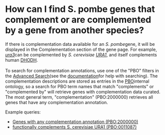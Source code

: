 # How can I find S. pombe genes that complement or are complemented by a gene from another species?
<!-- pombase_categories: Querying/Searching,Using Ontologies -->

If there is complementation data available for an *S. pombe*gene, it
will be displayed in the Complementation section of the gene page. For
example, [*ura3*](/spombe/result/SPAC57A10.12c)can be complemented by
*S. cerevisiae*
[*URA1*](http://www.yeastgenome.org/locus/S000001699/overview), and
itself complements human
[DHODH](http://www.genenames.org/cgi-bin/gene_symbol_report?hgnc_id=HGNC:2867).\
\
To search for complementation annotations, use one of the "PBO" filters
in the [Advanced Search](/spombe/query/builder)(see the
[documentation](/documentation/advanced-search-documentation)for help
with searching). The complementation descriptions are stored as entries
in the [PBO](/faq/what-pbo-option-advanced-search)internal ontology, so
a search for PBO term names that match "complements" or "complemented
by" will retrieve genes with complementation data curated. The most
general term, "complementation" (PBO:2000000) retrieves all genes that
have any complementation annotation.

Example queries:

-   [Genes with any complementation annotation     (PBO:2000000)](/spombe/query/builder?filter=37&value=%5B%7B%22param%22:%7B%22filter_1%22:%7B%22filter%22:%2223%22,%22query%22:%22PBO:2000000%22%7D%7D,%22filter_count%22:%221%22%7D%5D)
-   [functionally complements S. cerevisiae URA1     (PBO:0011087)](/spombe/query/builder?filter=37&value=%5B%7B%22param%22:%7B%22filter_1%22:%7B%22filter%22:%2223%22,%22query%22:%22PBO:0011087%22%7D%7D,%22filter_count%22:%221%22%7D%5D)

 

